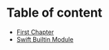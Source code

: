 # Table of content

* [First Chapter](chapter1.md)
* [Swift Builtin Module](swift-builtin-module.md)
